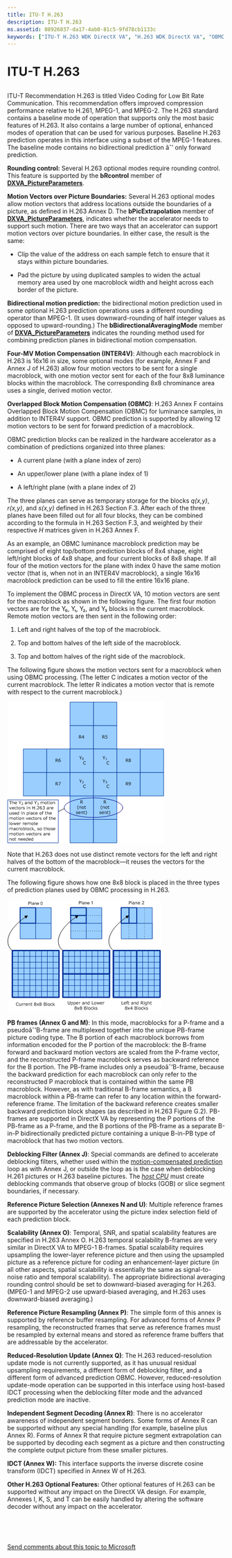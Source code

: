 ```yaml
---
title: ITU-T H.263
description: ITU-T H.263
ms.assetid: 08926037-da17-4ab0-81c5-9fd78cb1133c
keywords: ["ITU-T H.263 WDK DirectX VA", "H.263 WDK DirectX VA", "OBMC WDK DirectX VA", "INTER4V WDK DirectX VA", "bidirectional prediction WDK DirectX VA", "motion vectors WDK DirectX VA", "rounding control WDK DirectX VA", "picture boundaries WDK DirectX VA", "macroblocks WDK DirectX VA , ITU-T H.263", "PB frames WDK DirectX VA", "deblocking filters WDK DirectX VA", "multiple reference frames WDK DirectX VA", "inverse discrete-cosine transform WDK DirectX VA", "IDCT WDK DirectX VA", "independent segment decoding WDK DirectX VA", "reduced-resolution update WDK DirectX VA", "reference picture resampling WDK DirectX VA", "scalability WDK DirectX VA", "reference picture selection WDK DirectX VA", "prediction blocks WDK DirectX VA"]
---
```


# ITU-T H.263


## <span id="ddk_itu_t_h_263_gg"></span><span id="DDK_ITU_T_H_263_GG"></span>


ITU-T Recommendation H.263 is titled Video Coding for Low Bit Rate Communication. This recommendation offers improved compression performance relative to H.261, MPEG-1, and MPEG-2. The H.263 standard contains a baseline mode of operation that supports only the most basic features of H.263. It also contains a large number of optional, enhanced modes of operation that can be used for various purposes. Baseline H.263 prediction operates in this interface using a subset of the MPEG-1 features. The baseline mode contains no bidirectional prediction âˆ’ only forward prediction.

**Rounding control:** Several H.263 optional modes require rounding control. This feature is supported by the **bRcontrol** member of [**DXVA\_PictureParameters**](https://msdn.microsoft.com/library/windows/hardware/ff564012).

**Motion Vectors over Picture Boundaries:** Several H.263 optional modes allow motion vectors that address locations outside the boundaries of a picture, as defined in H.263 Annex D. The **bPicExtrapolation** member of [**DXVA\_PictureParameters**](https://msdn.microsoft.com/library/windows/hardware/ff564012), indicates whether the accelerator needs to support such motion. There are two ways that an accelerator can support motion vectors over picture boundaries. In either case, the result is the same:

-   Clip the value of the address on each sample fetch to ensure that it stays within picture boundaries.

-   Pad the picture by using duplicated samples to widen the actual memory area used by one macroblock width and height across each border of the picture.

**Bidirectional motion prediction:** the bidirectional motion prediction used in some optional H.263 prediction operations uses a different rounding operator than MPEG-1. (It uses downward-rounding of half integer values as opposed to upward-rounding.) The **bBidirectionalAveragingMode** member of [**DXVA\_PictureParameters**](https://msdn.microsoft.com/library/windows/hardware/ff564012) indicates the rounding method used for combining prediction planes in bidirectional motion compensation.

**Four-MV Motion Compensation (INTER4V)**: Although each macroblock in H.263 is 16x16 in size, some optional modes (for example, Annex F and Annex J of H.263) allow four motion vectors to be sent for a single macroblock, with one motion vector sent for each of the four 8x8 luminance blocks within the macroblock. The corresponding 8x8 chrominance area uses a single, derived motion vector.

**Overlapped Block Motion Compensation (OBMC)**: H.263 Annex F contains Overlapped Block Motion Compensation (OBMC) for luminance samples, in addition to INTER4V support. OBMC prediction is supported by allowing 12 motion vectors to be sent for forward prediction of a macroblock.

OBMC prediction blocks can be realized in the hardware accelerator as a combination of predictions organized into three planes:

-   A current plane (with a plane index of zero)

-   An upper/lower plane (with a plane index of 1)

-   A left/right plane (with a plane index of 2)

The three planes can serve as temporary storage for the blocks *q(x,y)*, *r(x,y)*, and *s(x,y)* defined in H.263 Section F.3. After each of the three planes have been filled out for all four blocks, they can be combined according to the formula in H.263 Section F.3, and weighted by their respective *H* matrices given in H.263 Annex F.

As an example, an OBMC luminance macroblock prediction may be comprised of eight top/bottom prediction blocks of 8x4 shape, eight left/right blocks of 4x8 shape, and four current blocks of 8x8 shape. If all four of the motion vectors for the plane with index 0 have the same motion vector (that is, when not in an INTER4V macroblock), a single 16x16 macroblock prediction can be used to fill the entire 16x16 plane.

To implement the OBMC process in DirectX VA, 10 motion vectors are sent for the macroblock as shown in the following figure. The first four motion vectors are for the Y₀, Y₁, Y₂, and Y₃ blocks in the current macroblock. Remote motion vectors are then sent in the following order:

1.  Left and right halves of the top of the macroblock.

2.  Top and bottom halves of the left side of the macroblock.

3.  Top and bottom halves of the right side of the macroblock.

The following figure shows the motion vectors sent for a macroblock when using OBMC processing. (The letter C indicates a motion vector of the current macroblock. The letter R indicates a motion vector that is remote with respect to the current macroblock.)

![diagram illustrating ten motion vectors sent for a macroblock when using overlapped block motion compensation (obmc) processing](images/10vectors.png)

Note that H.263 does not use distinct remote vectors for the left and right halves of the bottom of the macroblock—it reuses the vectors for the current macroblock.

The following figure shows how one 8x8 block is placed in the three types of prediction planes used by OBMC processing in H.263.

![diagram illustrating h.263 registration of one 8x8 block in the overlapped block motion compensation (obmc) prediction planes](images/h263reg.png)

**PB frames (Annex G and M)**: In this mode, macroblocks for a P-frame and a pseudoâˆ’B-frame are multiplexed together into the unique PB-frame picture coding type. The B portion of each macroblock borrows from information encoded for the P portion of the macroblock: the B-frame forward and backward motion vectors are scaled from the P-frame vector, and the reconstructed P-frame macroblock serves as backward reference for the B portion. The PB-frame includes only a pseudoâˆ’B-frame, because the backward prediction for each macroblock can only refer to the reconstructed P macroblock that is contained within the same PB macroblock. However, as with traditional B-frame semantics, a B macroblock within a PB-frame can refer to any location within the forward-reference frame. The limitation of the backward reference creates smaller backward prediction block shapes (as described in H.263 Figure G.2). PB-frames are supported in DirectX VA by representing the P portions of the PB-frame as a P-frame, and the B portions of the PB-frame as a separate B-in-P bidirectionally predicted picture containing a unique B-in-PB type of macroblock that has two motion vectors.

**Deblocking Filter (Annex J)**: Special commands are defined to accelerate deblocking filters, whether used within the [motion-compensated prediction](motion-compensated-prediction.md) loop as with Annex J, or outside the loop as is the case when deblocking H.261 pictures or H.263 baseline pictures. The [*host CPU*](https://msdn.microsoft.com/library/windows/hardware/ff556288#wdkgloss-host-cpu) must create deblocking commands that observe group of blocks (GOB) or slice segment boundaries, if necessary.

**Reference Picture Selection (Annexes N and U)**: Multiple reference frames are supported by the accelerator using the picture index selection field of each prediction block.

**Scalability (Annex O)**: Temporal, SNR, and spatial scalability features are specified in H.263 Annex O. H.263 temporal scalability B-frames are very similar in DirectX VA to MPEG-1 B-frames. Spatial scalability requires upsampling the lower-layer reference picture and then using the upsampled picture as a reference picture for coding an enhancement-layer picture (in all other aspects, spatial scalability is essentially the same as signal-to-noise ratio and temporal scalability). The appropriate bidirectional averaging rounding control should be set to downward-biased averaging for H.263. (MPEG-1 and MPEG-2 use upward-biased averaging, and H.263 uses downward-biased averaging.)

**Reference Picture Resampling (Annex P)**: The simple form of this annex is supported by reference buffer resampling. For advanced forms of Annex P resampling, the reconstructed frames that serve as reference frames must be resampled by external means and stored as reference frame buffers that are addressable by the accelerator.

**Reduced-Resolution Update (Annex Q)**: The H.263 reduced-resolution update mode is not currently supported, as it has unusual residual upsampling requirements, a different form of deblocking filter, and a different form of advanced prediction OBMC. However, reduced-resolution update-mode operation can be supported in this interface using host-based IDCT processing when the deblocking filter mode and the advanced prediction mode are inactive.

**Independent Segment Decoding (Annex R)**: There is no accelerator awareness of independent segment borders. Some forms of Annex R can be supported without any special handling (for example, baseline plus Annex R). Forms of Annex R that require picture segment extrapolation can be supported by decoding each segment as a picture and then constructing the complete output picture from these smaller pictures.

**IDCT (Annex W):** This interface supports the inverse discrete cosine transform (IDCT) specified in Annex W of H.263.

**Other H.263 Optional Features:** Other optional features of H.263 can be supported without any impact on the DirectX VA design. For example, Annexes I, K, S, and T can be easily handled by altering the software decoder without any impact on the accelerator.

 

 

[Send comments about this topic to Microsoft](mailto:wsddocfb@microsoft.com?subject=Documentation%20feedback%20[display\display]:%20ITU-T%20H.263%20%20RELEASE:%20%282/10/2017%29&body=%0A%0APRIVACY%20STATEMENT%0A%0AWe%20use%20your%20feedback%20to%20improve%20the%20documentation.%20We%20don't%20use%20your%20email%20address%20for%20any%20other%20purpose,%20and%20we'll%20remove%20your%20email%20address%20from%20our%20system%20after%20the%20issue%20that%20you're%20reporting%20is%20fixed.%20While%20we're%20working%20to%20fix%20this%20issue,%20we%20might%20send%20you%20an%20email%20message%20to%20ask%20for%20more%20info.%20Later,%20we%20might%20also%20send%20you%20an%20email%20message%20to%20let%20you%20know%20that%20we've%20addressed%20your%20feedback.%0A%0AFor%20more%20info%20about%20Microsoft's%20privacy%20policy,%20see%20http://privacy.microsoft.com/default.aspx. "Send comments about this topic to Microsoft")




